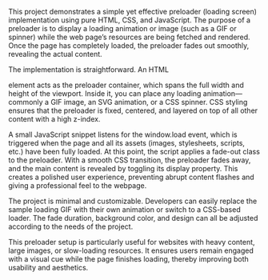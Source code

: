 This project demonstrates a simple yet effective preloader (loading screen) implementation using pure HTML, CSS, and JavaScript. The purpose of a preloader is to display a loading animation or image (such as a GIF or spinner) while the web page’s resources are being fetched and rendered. Once the page has completely loaded, the preloader fades out smoothly, revealing the actual content.

The implementation is straightforward. An HTML <div> element acts as the preloader container, which spans the full width and height of the viewport. Inside it, you can place any loading animation—commonly a GIF image, an SVG animation, or a CSS spinner. CSS styling ensures that the preloader is fixed, centered, and layered on top of all other content with a high z-index.

A small JavaScript snippet listens for the window.load event, which is triggered when the page and all its assets (images, stylesheets, scripts, etc.) have been fully loaded. At this point, the script applies a fade-out class to the preloader. With a smooth CSS transition, the preloader fades away, and the main content is revealed by toggling its display property. This creates a polished user experience, preventing abrupt content flashes and giving a professional feel to the webpage.

The project is minimal and customizable. Developers can easily replace the sample loading GIF with their own animation or switch to a CSS-based loader. The fade duration, background color, and design can all be adjusted according to the needs of the project.

This preloader setup is particularly useful for websites with heavy content, large images, or slow-loading resources. It ensures users remain engaged with a visual cue while the page finishes loading, thereby improving both usability and aesthetics.
